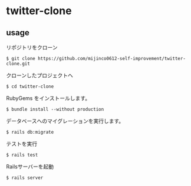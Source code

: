 # twitter-clone
## usage

リポジトリをクローン
```
$ git clone https://github.com/mijinco0612-self-improvement/twitter-clone.git
```
クローンしたプロジェクトへ
```
$ cd twitter-clone
```
RubyGems をインストールします。
```
$ bundle install --without production
```
データベースへのマイグレーションを実行します。
```
$ rails db:migrate
```
テストを実行
```
$ rails test
```
Railsサーバーを起動
```
$ rails server
```

